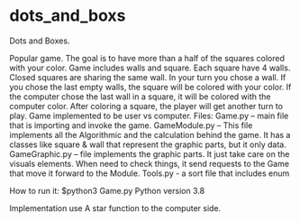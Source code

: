 # dots_and_boxs
Dots and Boxes.

Popular game.  The goal is to have more than a half of the squares colored with your color.
Game includes walls and square. Each square have 4 walls. Closed squares are sharing the same wall. 
In your turn you chose a wall. If you chose the last empty walls, the square will be colored with your color. If the computer chose the last wall in a square, it will be colored with the computer color. After coloring a square, the player will get another turn to play.
 Game implemented to be user vs computer.
Files:
Game.py – main file that is importing and invoke the game.
GameModule.py – This file implements all the Algorithmic and the calculation behind the game. It has a classes like square & wall that represent the graphic parts, but it only data.\
GameGraphic.py – file implements the graphic parts. It just take care on the visuals elements. When need to check things, it send requests to the Game that move it forward to the Module.
Tools.py - a sort file that includes enum 

How to run it:
$python3 Game.py 
Python version 3.8

Implementation use A star function to the computer side.
